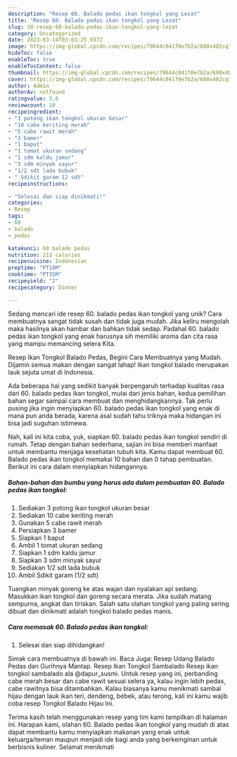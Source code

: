 ```yaml
---
description: "Resep 60. Balado pedas ikan tongkol yang Lezat"
title: "Resep 60. Balado pedas ikan tongkol yang Lezat"
slug: 30-resep-60-balado-pedas-ikan-tongkol-yang-lezat
category: Uncategorized
date: 2023-03-14T03:03:25.937Z
image: https://img-global.cpcdn.com/recipes/79644c041f0e7b2a/680x482cq70/60-balado-pedas-ikan-tongkol-foto-resep-utama.jpg
hideToc: false
enableToc: true
enableTocContent: false
thumbnail: https://img-global.cpcdn.com/recipes/79644c041f0e7b2a/680x482cq70/60-balado-pedas-ikan-tongkol-foto-resep-utama.jpg
cover: https://img-global.cpcdn.com/recipes/79644c041f0e7b2a/680x482cq70/60-balado-pedas-ikan-tongkol-foto-resep-utama.jpg
author: Admin
authorAv: notfound
ratingvalue: 3.6
reviewcount: 10
recipeingredient:
- "3 potong ikan tongkol ukuran besar"
- "10 cabe keriting merah"
- "5 cabe rawit merah"
- "3 bamer"
- "1 baput"
- "1 tomat ukuran sedang"
- "1 sdm kaldu jamur"
- "3 sdm minyak sayur"
- "1/2 sdt lada bubuk"
- " Sdikit garam 12 sdt"
recipeinstructions:

- "Selesai dan siap dinikmati!"
categories:
- Resep
tags:
- 60
- balado
- pedas

katakunci: 60 balado pedas 
nutrition: 213 calories
recipecuisine: Indonesian
preptime: "PT18M"
cooktime: "PT35M"
recipeyield: "2"
recipecategory: Dinner

---
```





Sedang mencari ide resep 60. balado pedas ikan tongkol yang unik? Cara membuatnya sangat tidak susah dan tidak juga mudah. Jika keliru mengolah maka hasilnya akan hambar dan bahkan tidak sedap. Padahal 60. balado pedas ikan tongkol yang enak harusnya sih memiliki aroma dan cita rasa yang mampu memancing selera Kita.





Resep Ikan Tongkol Balado Pedas, Begini Cara Membuatnya yang Mudah. Dijamin semua makan dengan sangat lahap! Ikan tongkol balado merupakan lauk sejuta umat di Indonesia.

Ada beberapa hal yang sedikit banyak berpengaruh terhadap kualitas rasa dari 60. balado pedas ikan tongkol, mulai dari jenis bahan, kedua pemilihan bahan segar sampai cara membuat dan menghidangkannya. Tak perlu pusing jika ingin menyiapkan 60. balado pedas ikan tongkol yang enak di mana pun anda berada, karena asal sudah tahu triknya maka hidangan ini bisa jadi suguhan istimewa.






Nah, kali ini kita coba, yuk, siapkan 60. balado pedas ikan tongkol sendiri di rumah. Tetap dengan bahan sederhana, sajian ini bisa memberi manfaat untuk membantu menjaga kesehatan tubuh kita. Kamu dapat membuat 60. Balado pedas ikan tongkol memakai 10 bahan dan 0 tahap pembuatan. Berikut ini cara dalam menyiapkan hidangannya.

<!--inarticleads1-->

##### Bahan-bahan dan bumbu yang harus ada dalam pembuatan 60. Balado pedas ikan tongkol:

1. Sediakan 3 potong ikan tongkol ukuran besar
1. Sediakan 10 cabe keriting merah
1. Gunakan 5 cabe rawit merah
1. Persiapkan 3 bamer
1. Siapkan 1 baput
1. Ambil 1 tomat ukuran sedang
1. Siapkan 1 sdm kaldu jamur
1. Siapkan 3 sdm minyak sayur
1. Sediakan 1/2 sdt lada bubuk
1. Ambil  Sdikit garam (1/2 sdt)


Tuangkan minyak goreng ke atas wajan dan nyalakan api sedang. Masukkan ikan tongkol dan goreng secara merata. Jika sudah matang sempurna, angkat dan tiriskan. Salah satu olahan tongkol yang paling sering dibuat dan dinikmati adalah tongkol balado pedas manis. 

<!--inarticleads2-->

##### Cara memasak 60. Balado pedas ikan tongkol:


1. Selesai dan siap dihidangkan!

Simak cara membuatnya di bawah ini. Baca Juga: Resep Udang Balado Pedas dan Gurihnya Mantap. Resep Ikan Tongkol Sambalado Resep ikan tongkol sambalado ala @dapur_susmi. Untuk resep yang ini, perbanding cabe merah besar dan cabe rawit sesuai selera ya, kalau ingin lebih pedas, cabe rawitnya bisa ditambahkan. Kalau biasanya kamu menikmati sambal hijau dengan lauk ikan teri, dendeng, bebek, atau terong, kali ini kamu wajib coba resep Tongkol Balado Hijau Ini. 

Terima kasih telah menggunakan resep yang tim kami tampilkan di halaman ini. Harapan kami, olahan 60. Balado pedas ikan tongkol yang mudah di atas dapat membantu kamu menyiapkan makanan yang enak untuk keluarga/teman maupun menjadi ide bagi anda yang berkeinginan untuk berbisnis kuliner. Selamat menikmati
